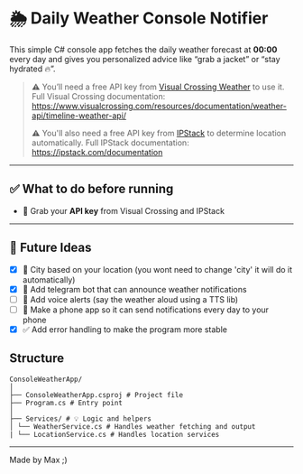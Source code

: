 # 🌦️ Daily Weather Console Notifier

This simple C# console app fetches the daily weather forecast at **00:00** every day and gives you personalized advice like “grab a jacket” or “stay hydrated 🔥”.

> ⚠️ You’ll need a free API key from [Visual Crossing Weather](https://www.visualcrossing.com/) to use it.  
> Full Visual Crossing documentation: https://www.visualcrossing.com/resources/documentation/weather-api/timeline-weather-api/
>
> ⚠️ You'll also need a free API key from [IPStack](ipstack.com) to determine location automatically.
> Full IPStack documentation: https://ipstack.com/documentation

---

## ✅ What to do before running

-  🔑 Grab your **API key** from Visual Crossing and IPStack
---

## 🔔 Future Ideas 

- [x] 📡 City based on your location (you wont need to change 'city' it will do it automatically)
- [x] 💬 Add telegram bot that can announce weather notifications
- [ ] 💬 Add voice alerts (say the weather aloud using a TTS lib)
- [ ] 📲 Make a phone app so it can send notifications every day to your phone
- [x] ✅ Add error handling to make the program more stable

## Structure
```
ConsoleWeatherApp/
│
├── ConsoleWeatherApp.csproj # Project file
├── Program.cs # Entry point
│
├── Services/ # 💡 Logic and helpers
│ └── WeatherService.cs # Handles weather fetching and output
| └── LocationService.cs # Handles location services
```
---

Made by Max ;)
